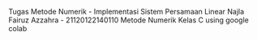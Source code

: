 Tugas Metode Numerik - Implementasi Sistem Persamaan Linear
Najla Fairuz Azzahra - 21120122140110
Metode Numerik Kelas C
using google colab
